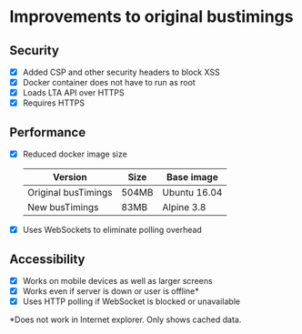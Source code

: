 # Improvements to original bustimings

## Security
  - [X] Added CSP and other security headers to block XSS
  - [X] Docker container does not have to run as root
  - [X] Loads LTA API over HTTPS
  - [X] Requires HTTPS
  
## Performance
  - [X] Reduced docker image size

    | Version             | Size  | Base image   |
    | ------------------- | ----- | ------------ |
    | Original busTimings | 504MB | Ubuntu 16.04 |
    | New busTimings      | 83MB  | Alpine 3.8   |
  - [X] Uses WebSockets to eliminate polling overhead

## Accessibility
  - [X] Works on mobile devices as well as larger screens
  - [X] Works even if server is down or user is offline*
  - [X] Uses HTTP polling if WebSocket is blocked or unavailable

*Does not work in Internet explorer. Only shows cached data.